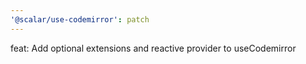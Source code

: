 ```yaml
---
'@scalar/use-codemirror': patch
---
```


feat: Add optional extensions and reactive provider to useCodemirror
